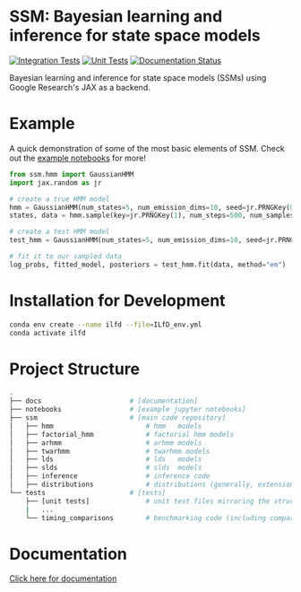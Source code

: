 # SSM: Bayesian learning and inference for state space models

[![Integration Tests](https://github.com/lindermanlab/ssm-jax-refactor/actions/workflows/integration_tests.yml/badge.svg)](https://github.com/lindermanlab/ssm-jax-refactor/actions/workflows/integration_tests.yml)
[![Unit Tests](https://github.com/lindermanlab/ssm-jax-refactor/actions/workflows/unit_tests.yml/badge.svg)](https://github.com/lindermanlab/ssm-jax-refactor/actions/workflows/unit_tests.yml)
[![Documentation Status](https://readthedocs.org/projects/ssm-jax-refactor/badge/?version=latest)](https://ssm-jax-refactor.readthedocs.io/en/latest/?badge=latest)

Bayesian learning and inference for state space models (SSMs) using Google Research's JAX as a backend. 

# Example

A quick demonstration of some of the most basic elements of SSM. Check out the [example notebooks](https://github.com/lindermanlab/ssm-jax-refactor/tree/main/notebooks) for more!

```python
from ssm.hmm import GaussianHMM
import jax.random as jr

# create a true HMM model
hmm = GaussianHMM(num_states=5, num_emission_dims=10, seed=jr.PRNGKey(0))
states, data = hmm.sample(key=jr.PRNGKey(1), num_steps=500, num_samples=5)

# create a test HMM model
test_hmm = GaussianHMM(num_states=5, num_emission_dims=10, seed=jr.PRNGKey(32))

# fit it to our sampled data
log_probs, fitted_model, posteriors = test_hmm.fit(data, method="em")
```

# Installation for Development

```bash
conda env create --name ilfd --file=ILfD_env.yml
conda activate ilfd
```

# Project Structure
```bash
.
├── docs                      # [documentation]
├── notebooks                 # [example jupyter notebooks]
├── ssm                       # [main code repository]
│   ├── hmm                       # hmm   models
│   ├── factorial_hmm             # factorial hmm models
│   ├── arhmm                     # arhmm models
│   ├── twarhmm                   # twarhmm models
│   ├── lds                       # lds   models
│   ├── slds                      # slds  models
│   ├── inference                 # inference code
│   ├── distributions             # distributions (generally, extensions of tfp distributions)
└── tests                     # [tests]
    ├── [unit tests]              # unit test files mirroring the structure of ssm directory
    |   ...
    └── timing_comparisons        # benchmarking code (including comparisons to SSM_v0)
 ```

# Documentation

[Click here for documentation](https://ssm-jax-refactor.readthedocs.io/en/latest/index.html)
